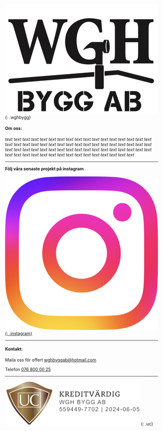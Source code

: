 ![wgh](/wghbygg.jpg){: .wghbygg}

#### Om oss:

 _text text text text text text text text text text text text text text text text text text text text text text text text text text text text text text text text text text text text text text text text text text text text text text text text text text text text text text text text text text text text text text text text text text_

---

<!--
[Bilder från tidigare jobb](./bilder.md)

* * *
-->

**Följ våra senaste projekt på instagram**
\
\
[![instagram](ig_logo.png){: .instagram}](https://www.instagram.com/oscarweingartshofer/)

---

#### Kontakt:

Maila oss för offert [wghbyggab@hotmail.com](mailto:wghbyggab@hotmail.com)

Telefon [076 800 00 25](tel:+46768000025)

---

![UC](/UC.png){: .uc}
